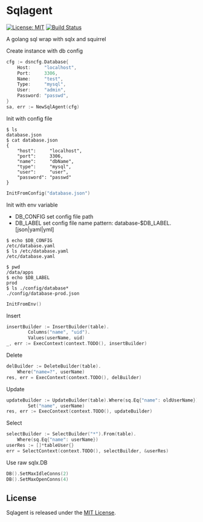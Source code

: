 # Sqlagent

[![License: MIT](https://img.shields.io/badge/License-MIT-yellow.svg)](https://opensource.org/licenses/MIT)
[![Build Status](https://travis-ci.org/RivenZoo/sqlagent.svg?branch=master)](https://travis-ci.org/RivenZoo/sqlagent)

A golang sql wrap with sqlx and squirrel

Create instance with db config

```go
cfg := dsncfg.Database{
    Host:     "localhost",
    Port:     3306,
    Name:     "test",
    Type:     "mysql",
    User:     "admin",
    Password: "passwd",
}
sa, err := NewSqlAgent(cfg)
```

Init with config file

```
$ ls
database.json
$ cat database.json
{
	"host":     "localhost",
	"port":     3306,
	"name":     "dbName",
	"type":     "mysql",
	"user":     "user",
	"password": "passwd"
}
```

```go
InitFromConfig("database.json")
```

Init with env variable

- DB_CONFIG set config file path
- DB_LABEL set config file name pattern: database-$DB_LABEL.[json|yaml|yml]

```
$ echo $DB_CONFIG
/etc/database.yaml
$ ls /etc/database.yaml
/etc/database.yaml
```

```
$ pwd
/data/apps
$ echo $DB_LABEL
prod
$ ls ./config/database*
./config/database-prod.json
```

```go
InitFromEnv()
```

Insert

```go
insertBuilder := InsertBuilder(table).
		Columns("name", "uid").
		Values(userName, uid)
_, err := ExecContext(context.TODO(), insertBuilder)
```

Delete

```go
delBuilder := DeleteBuilder(table).
    Where("name=?", userName)
res, err = ExecContext(context.TODO(), delBuilder)
```

Update

```go
updateBuilder := UpdateBuilder(table).Where(sq.Eq{"name": oldUserName}).
        Set("name", userName)
res, err := ExecContext(context.TODO(), updateBuilder)
```

Select

```go
selectBuilder := SelectBuilder("*").From(table).
    Where(sq.Eq{"name": userName})
userRes := []*tableUser{}
err = SelectContext(context.TODO(), selectBuilder, &userRes)
```

Use raw sqlx.DB

```go
DB().SetMaxIdleConns(2)
DB().SetMaxOpenConns(4)
```

## License

Sqlagent is released under the
[MIT License](http://www.opensource.org/licenses/MIT).
